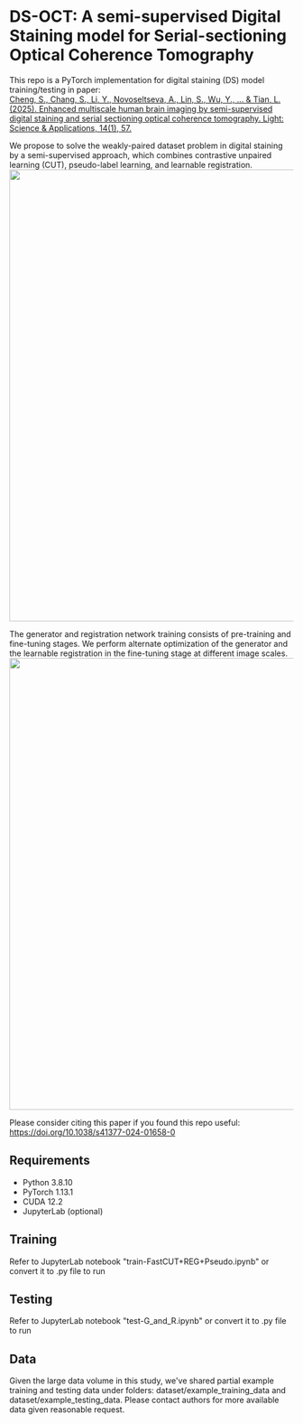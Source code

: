 # DS-OCT: A semi-supervised Digital Staining model for Serial-sectioning Optical Coherence Tomography
This repo is a PyTorch implementation for digital staining (DS) model training/testing in paper:\
[Cheng, S., Chang, S., Li, Y., Novoseltseva, A., Lin, S., Wu, Y., ... & Tian, L. (2025). Enhanced multiscale human brain imaging by semi-supervised digital staining and serial sectioning optical coherence tomography. Light: Science & Applications, 14(1), 57.](https://doi.org/10.1038/s41377-024-01658-0)

We propose to solve the weakly-paired dataset problem in digital staining by a semi-supervised approach, which combines contrastive unpaired learning (CUT), pseudo-label learning, and learnable registration.\
<img src="https://github.com/user-attachments/assets/8216efdc-35f5-44c0-a64b-144e660a2625"  width="800" />

The generator and registration network training consists of pre-training and fine-tuning stages. We perform alternate optimization of the generator and the learnable registration in the fine-tuning stage at different image scales.\
<img src="https://github.com/user-attachments/assets/7a7daa61-c03d-4de5-b155-410992502359"  width="800" />

Please consider citing this paper if you found this repo useful: https://doi.org/10.1038/s41377-024-01658-0

## Requirements
- Python 3.8.10
- PyTorch 1.13.1
- CUDA 12.2
- JupyterLab (optional)

## Training 
Refer to JupyterLab notebook "train-FastCUT+REG+Pseudo.ipynb" or convert it to .py file to run

## Testing
Refer to JupyterLab notebook "test-G_and_R.ipynb" or convert it to .py file to run

## Data
Given the large data volume in this study, we've shared partial example training and testing data under folders: dataset/example_training_data and dataset/example_testing_data. Please contact authors for more available data given reasonable request.
